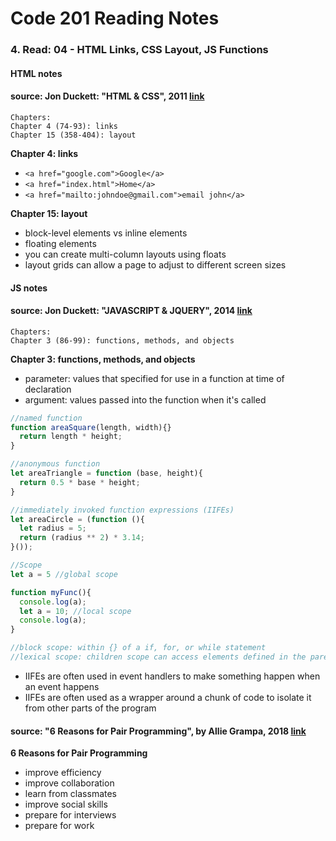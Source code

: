 # Code 201 Reading Notes 
### 4. Read: 04 - HTML Links, CSS Layout, JS Functions
####  HTML notes 
####  source: Jon Duckett: "HTML & CSS", 2011 [link](https://www.amazon.com/HTML-CSS-Design-Build-Websites/dp/1118008189/ref=pd_bxgy_img_1/136-1383517-8048428?pd_rd_w=oqCBX&pf_rd_p=6b3eefea-7b16-43e9-bc45-2e332cbf99da&pf_rd_r=ZS5VB2D5THCC2NQKK0H1&pd_rd_r=d97ebdc9-d149-47e2-9f7d-2126282e1221&pd_rd_wg=rvnoS&pd_rd_i=1118008189&psc=1)

```
Chapters:     
Chapter 4 (74-93): links
Chapter 15 (358-404): layout
```

**Chapter 4: links**  
- ```<a href="google.com">Google</a>```
- ```<a href="index.html">Home</a>```
- ```<a href="mailto:johndoe@gmail.com">email john</a>```

**Chapter 15: layout**  
- block-level elements vs inline elements 
- floating elements 
- you can create multi-column layouts using floats 
- layout grids can allow a page to adjust to different screen sizes 


#### JS notes 
####  source: Jon Duckett: "JAVASCRIPT & JQUERY", 2014 [link](https://www.amazon.com/JavaScript-JQuery-Interactive-Front-End-Development/dp/1118531647/ref=sr_1_3?crid=181UMRLMS9TYB&keywords=duckett+javascript+jquery&qid=1643908836&sprefix=ducket+javascript+jquerry%2Caps%2C55&sr=8-3)

```
Chapters:   
Chapter 3 (86-99): functions, methods, and objects
```

**Chapter 3: functions, methods, and objects**  
- parameter: values that specified for use in a function at time of declaration
- argument: values passed into the function when it's called 

```javascript 
//named function 
function areaSquare(length, width){}
  return length * height; 
}

//anonymous function 
let areaTriangle = function (base, height){
  return 0.5 * base * height; 
}

//immediately invoked function expressions (IIFEs)
let areaCircle = (function (){
  let radius = 5; 
  return (radius ** 2) * 3.14; 
}()); 

//Scope 
let a = 5 //global scope 

function myFunc(){
  console.log(a); 
  let a = 10; //local scope 
  console.log(a); 
}

//block scope: within {} of a if, for, or while statement
//lexical scope: children scope can access elements defined in the parent scope

```
- IIFEs are often used in event handlers to make something happen when an event happens
- IIFEs are often used as a wrapper around a chunk of code to isolate it from other parts of the program 

#### source: "6 Reasons for Pair Programming", by Allie Grampa, 2018 [link](https://www.codefellows.org/blog/6-reasons-for-pair-programming/)

**6 Reasons for Pair Programming**
- improve efficiency
- improve collaboration 
- learn from classmates
- improve social skills
- prepare for interviews 
- prepare for work 
